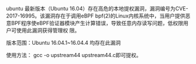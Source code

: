 ubuntu 最新版本（Ubuntu 16.04）存在高危的本地提权漏洞，漏洞编号为CVE-2017-16995。该漏洞存在于调用eBPF bpf(2)的Linux内核系统中，当用户提供恶意BPF程序使eBPF验证器模块产生计算错误，导致任意内存读写问题，低权限用户可使用此漏洞获得管理权
限。

版本范围：Ubuntu 16.04.1~16.04.4 均存在此漏洞

使用方法： gcc -o upstream44 upstream44.c即可提权。
